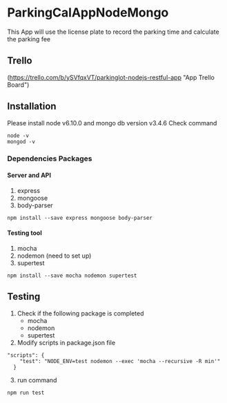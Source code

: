 # ParkingCalAppNodeMongo
This App will use the license plate to record the parking time and calculate the parking fee

## Trello
(https://trello.com/b/ySVfqxVT/parkinglot-nodejs-restful-app "App Trello Board")

## Installation
Please install node v6.10.0 and mongo db version v3.4.6
Check command
```
node -v
mongod -v
```
### Dependencies Packages
#### Server and API
1. express
2. mongoose
3. body-parser
```
npm install --save express mongoose body-parser
```
#### Testing tool
1. mocha
2. nodemon (need to set up)
3. supertest
```
npm install --save mocha nodemon supertest
```

## Testing
1. Check if the following package is completed
    * mocha
    * nodemon
    * supertest
2. Modify scripts in package.json file

```
"scripts": {
    "test": "NODE_ENV=test nodemon --exec 'mocha --recursive -R min'"
  }
```
3. run command
```
npm run test
```

